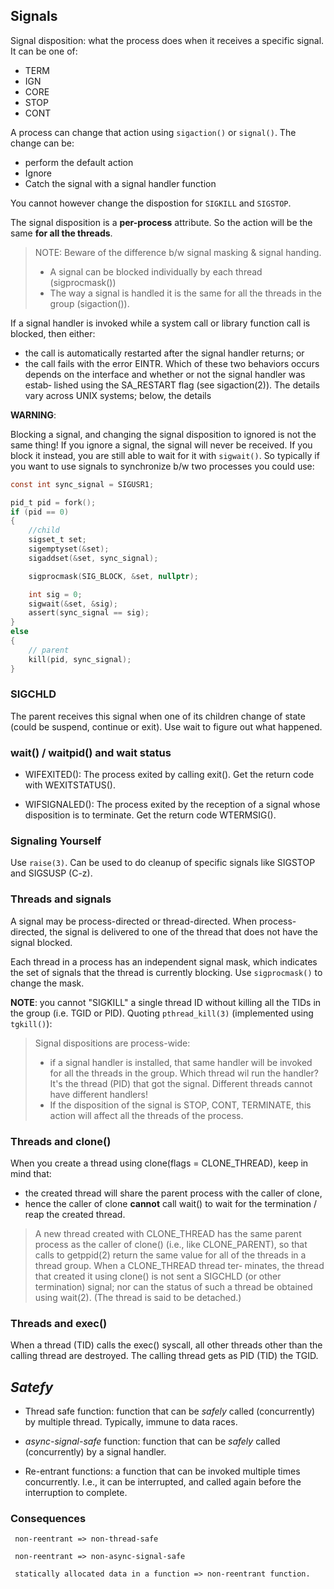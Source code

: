 ## Signals
Signal disposition: what the process does when it receives a specific signal. It can
be one of:
- TERM
- IGN
- CORE
- STOP
- CONT

A process can change that action using `sigaction()` or `signal()`. The change can be:
- perform the default action
- Ignore
- Catch the signal with a signal handler function

You cannot however change the dispostion for `SIGKILL` and `SIGSTOP`.

The signal disposition is a **per-process** attribute. So the action will be the same
**for all the threads**.

>
> NOTE: Beware of the difference b/w signal masking & signal handing.
> - A signal can be blocked individually by each thread (sigprocmask())
> - The way a signal is handled it is the same for all the threads in the group (sigaction()).
>

If a signal handler is invoked while a system call or library function call is blocked, then either:
- the call is automatically restarted after the signal handler returns; or
- the call fails with the error EINTR.
Which of these two behaviors occurs depends on the interface and whether or not the signal handler was  estab‐
lished using the SA_RESTART flag (see sigaction(2)).  The details vary across UNIX systems; below, the details

**WARNING**:

Blocking a signal, and changing the signal disposition to ignored is not
the same thing!
If you ignore a signal, the signal will never be received. If you block it instead,
you are still able to wait for it with `sigwait()`.
So typically if you want to use signals to synchronize b/w two processes you could
use:
```c
const int sync_signal = SIGUSR1;

pid_t pid = fork();
if (pid == 0)
{
    //child
    sigset_t set;
    sigemptyset(&set);
    sigaddset(&set, sync_signal);

    sigprocmask(SIG_BLOCK, &set, nullptr);

    int sig = 0;
    sigwait(&set, &sig);
    assert(sync_signal == sig);
}
else
{
    // parent
    kill(pid, sync_signal);
}
```

### SIGCHLD

The parent receives this signal when one of its children change of state (could be
suspend, continue or exit). Use wait to figure  out what happened.

### wait() / waitpid() and wait status

- WIFEXITED(): The process exited by calling exit(). Get the return code with
  WEXITSTATUS().

- WIFSIGNALED(): The process exited by the reception of a signal whose
  disposition is to terminate. Get the return code WTERMSIG().

### Signaling Yourself

Use `raise(3)`. Can be used to do cleanup of specific signals like SIGSTOP and SIGSUSP (C-z).

### Threads and signals

A signal may be process-directed or thread-directed.
When process-directed, the signal is delivered to one of the thread that does
not have the signal blocked.

Each thread in a process has an independent signal mask, which indicates the set
of signals that the thread is currently blocking. Use `sigprocmask()` to change the
mask.

**NOTE**: you cannot "SIGKILL" a single thread ID without killing all the TIDs in the
group (i.e. TGID or PID). Quoting `pthread_kill(3)` (implemented using `tgkill()`):
>
> Signal  dispositions  are process-wide:
> - if a signal handler is installed, that same handler will be invoked for all the
>   threads in the group. Which thread wil run the handler? It's the thread (PID)
>   that got the signal. Different threads cannot have different handlers!
> - If the disposition of the  signal is STOP, CONT, TERMINATE, this action will
>   affect all the threads of the process.
>

### Threads and clone()

When you create a thread using clone(flags = CLONE_THREAD), keep in mind that:
- the created thread will share the parent process with the caller of clone,
- hence the caller of clone **cannot** call wait() to wait for the termination / reap
  the created thread.

>
> A new thread created with CLONE_THREAD has the same parent process as the caller of clone() (i.e., like CLONE_PARENT),  so
> that  calls to getppid(2) return the same value for all of the threads in a thread group.  When a CLONE_THREAD thread ter‐
> minates, the thread that created it using clone() is not sent a SIGCHLD (or other termination) signal; nor can the  status
> of such a thread be obtained using wait(2).  (The thread is said to be detached.)
>

### Threads and exec()

When a thread (TID) calls the exec() syscall, all other threads other than the calling
thread are destroyed. The calling thread gets as PID (TID) the TGID.

## _Satefy_
- Thread safe function: function that can be _safely_ called (concurrently) by
  multiple thread. Typically, immune to data races.

- _async-signal-safe_ function: function that can be _safely_ called (concurrently) by
  a signal handler.

- Re-entrant functions: a function that can be invoked multiple times concurrently.
  I.e., it can be interrupted, and called again before the interruption to complete.

### Consequences
```
 non-reentrant => non-thread-safe

 non-reentrant => non-async-signal-safe

 statically allocated data in a function => non-reentrant function.
```

